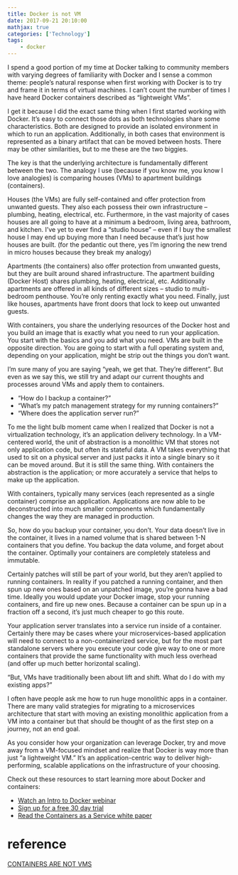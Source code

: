 ```yaml
---
title: Docker is not VM
date: 2017-09-21 20:10:00
mathjax: true
categories: ['Technology']
tags:
    - docker
---
```


I spend a good portion of my time at Docker talking to community members with varying degrees of familiarity with Docker and I sense a common theme: people’s natural response when first working with Docker is to try and frame it in terms of virtual machines. I can’t count the number of times I have heard Docker containers described as “lightweight VMs”.

I get it because I did the exact same thing when I first started working with Docker. It’s easy to connect those dots as both technologies share some characteristics. Both are designed to provide an isolated environment in which to run an application. Additionally, in both cases that environment is represented as a binary artifact that can be moved between hosts. There may be other similarities, but to me these are the two biggies.


The key is that the underlying architecture is fundamentally different between the two. The analogy I use (because if you know me, you know I love analogies) is comparing houses (VMs) to apartment buildings (containers).

Houses (the VMs) are fully self-contained and offer protection from unwanted guests. They also each possess their own infrastructure – plumbing, heating, electrical, etc. Furthermore, in the vast majority of cases houses are all going to have at a minimum a bedroom, living area, bathroom, and kitchen. I’ve yet to ever find a “studio house” – even if I buy the smallest house I may end up buying more than I need because that’s just how houses are built.  (for the pedantic out there, yes I’m ignoring the new trend in micro houses because they break my analogy)

Apartments (the containers) also offer protection from unwanted guests, but they are built around shared infrastructure. The apartment building (Docker Host) shares plumbing, heating, electrical, etc. Additionally apartments are offered in all kinds of different sizes – studio to multi-bedroom penthouse. You’re only renting exactly what you need. Finally, just like houses, apartments have front doors that lock to keep out unwanted guests.

With containers, you share the underlying resources of the Docker host and you build an image that is exactly what you need to run your application. You start with the basics and you add what you need. VMs are built in the opposite direction. You are going to start with a full operating system and, depending on your application, might be strip out the things you don’t want.

I’m sure many of you are saying “yeah, we get that. They’re different”. But even as we say this, we still try and adapt our current thoughts and processes around VMs and apply them to containers.

- “How do I backup a container?”
- “What’s my patch management strategy for my running containers?”
- “Where does the application server run?”

To me the light bulb moment came when I realized that Docker is not a virtualization technology, it’s an application delivery technology. In a VM-centered world, the unit of abstraction is a monolithic VM that stores not only application code, but often its stateful data. A VM takes everything that used to sit on a physical server and just packs it into a single binary so it can be moved around.  But it is still the same thing.  With containers the abstraction is the application; or more accurately a service that helps to make up the application.

With containers, typically many services (each represented as a single container) comprise an application. Applications are now able to be deconstructed into much smaller components which fundamentally changes the way they are managed in production.

So, how do you backup your container, you don’t. Your data doesn’t live in the container, it lives in a named volume that is shared between 1-N containers that you define. You backup the data volume, and forget about the container. Optimally your containers are completely stateless and immutable.

Certainly patches will still be part of your world, but they aren’t applied to running containers. In reality if you patched a running container, and then spun up new ones based on an unpatched image, you’re gonna have a bad time. Ideally you would update your Docker image, stop your running containers, and fire up new ones. Because a container can be spun up in a fraction off a second, it’s just much cheaper to go this route.

Your application server translates into a service run inside of a container. Certainly there may be cases where your microservices-based application will need to connect to a non-containerized service, but for the most part standalone servers where you execute your code give way to one or more containers that provide the same functionality with much less overhead (and offer up much better horizontal scaling).

“But, VMs have traditionally been about lift and shift. What do I do with my existing apps?”

I often have people ask me how to run huge monolithic apps in a container. There are many valid strategies for migrating to a microservices architecture that start with moving an existing monolithic application from a VM into a container but that should be thought of as the first step on a journey, not an end goal.

As you consider how your organization can leverage Docker, try and move away from a VM-focused mindset and realize that Docker is way more than just “a lightweight VM.” It’s an application-centric way to  deliver high-performing, scalable applications on the infrastructure of your choosing.

Check out these resources to start learning more about Docker and containers:

- [Watch an Intro to Docker webinar](https://docker.wistia.com/medias/fqwm0x9tgz)
- [Sign up for a free 30 day trial](https://hub.docker.com/enterprise/trial/)
- [Read the Containers as a Service white paper](http://www.docker.com/sites/default/files/caaSwhitepaper_V6_0.pdf)

# reference
[CONTAINERS ARE NOT VMS](https://blog.docker.com/2016/03/containers-are-not-vms/)
